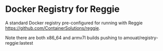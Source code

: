 Docker Registry for Reggie
==========================

A standard Docker registry pre-configured for running with Reggie https://github.com/ContainerSolutions/reggie.

Note there are both x86_64 and armv7l builds pushing to
amouat/registry-reggie:lastest
